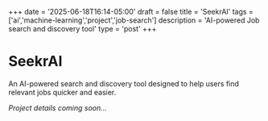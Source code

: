 +++
date = '2025-06-18T16:14-05:00'
draft = false
title = 'SeekrAI'
tags = ['ai','machine-learning','project','job-search']
description = 'AI-powered Job search and discovery tool'
type = 'post'
+++

# SeekrAI

An AI-powered search and discovery tool designed to help users find relevant jobs quicker and easier.

*Project details coming soon...*
